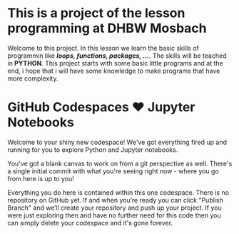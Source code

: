 # This is a project of the lesson programming at DHBW Mosbach

Welcome to this project.
In this lesson we learn the basic skills of programmin like ***loops, functions, packages, ...***.
The skills will be teached in **PYTHON**.
This project starts with some basic little programs and at the end, i hope that i will have some knowledge to make programs that have more complexity.

# GitHub Codespaces ♥️ Jupyter Notebooks

Welcome to your shiny new codespace! We've got everything fired up and running for you to explore Python and Jupyter notebooks.

You've got a blank canvas to work on from a git perspective as well. There's a single initial commit with what you're seeing right now - where you go from here is up to you!

Everything you do here is contained within this one codespace. There is no repository on GitHub yet. If and when you’re ready you can click "Publish Branch" and we’ll create your repository and push up your project. If you were just exploring then and have no further need for this code then you can simply delete your codespace and it's gone forever.
